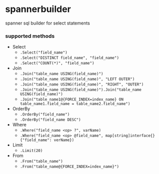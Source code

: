 # spannerbuilder
spanner sql builder for select statements

### supported methods
- Select
    - `.Select("field_name")`
    - `.Select("DISTINCT field_name", "field_name")`
    - `.Select("COUNT(*)", "field_name")`
- Join
    - `.Join("table_name USING(field_name)")`
    - `.Join("table_name USING(field_name)", "LEFT OUTER")`
    - `.Join("table_name USING(field_name)", "RIGHT", "OUTER")`
    - `.Join("table_name USING(field_name)").Join("table_name USING(field_name)")`
    - `.Join("table_name1@{FORCE_INDEX=index_name} ON table_name1.field_name = table_name2.field_name")`
- OrderBy
    - `.OrderBy("field_name")`
    - `.OrderBy("field_name DESC")`
- Where
    - `.Where("field_name <op> ?", varName)`
    - `.Where("field_name <op> @field_name", map[string]interface{}{"field_name": verName})`
- Limit
    - `.Limit(20)`
- From
    - `.From("table_name")`
    - `.From("table_name@{FORCE_INDEX=index_name}")`
